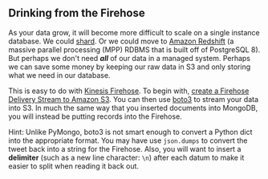 Drinking from the Firehose
----

As your data grow, it will become more difficult to scale on a single instance database. We could [shard](https://docs.mongodb.com/manual/sharding/). Or we could move to [Amazon Redshift](aws.amazon.com/redshift) (a massive parallel processing (MPP) RDBMS that is built off of PostgreSQL 8). But perhaps we don't need ***all*** of our data in a managed system. Perhaps we can save some money by keeping our raw data in S3 and only storing what we need in our database.

This is easy to do with [Kinesis Firehose](https://aws.amazon.com/kinesis/firehose/). To begin with, [create a Firehose Delivery Stream to Amazon S3](http://docs.aws.amazon.com/firehose/latest/dev/basic-create.html#console-to-s3). You can then use [boto3](https://boto3.readthedocs.io/en/latest/reference/services/firehose.html) to stream your data into S3. In much the same way that you inserted documents into MongoDB, you will instead be putting records into the Firehose. 

Hint: Unlike PyMongo, boto3 is not smart enough to convert a Python dict into the appropriate format. You may have use `json.dumps` to convert the tweet back into a string for the Firehose. Also, you will want to insert a **delimiter** (such as a new line character: `\n`) after each datum to make it easier to split when reading it back out.

